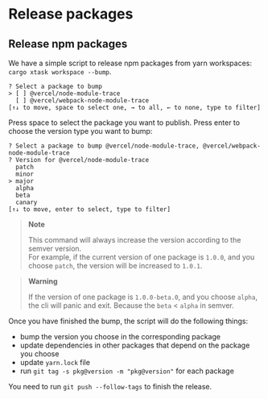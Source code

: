 # Release packages

## Release npm packages

We have a simple script to release npm packages from yarn workspaces: `cargo xtask workspace --bump`.

```text
? Select a package to bump
> [ ] @vercel/node-module-trace
  [ ] @vercel/webpack-node-module-trace
[↑↓ to move, space to select one, → to all, ← to none, type to filter]
```

Press space to select the package you want to publish.
Press enter to choose the version type you want to bump:

```text
? Select a package to bump @vercel/node-module-trace, @vercel/webpack-node-module-trace
? Version for @vercel/node-module-trace
  patch
  minor
> major
  alpha
  beta
  canary
[↑↓ to move, enter to select, type to filter]
```

> **Note**
>
> This command will always increase the version according to the semver version. <br/>
> For example, if the current version of one package is `1.0.0`, and you choose `patch`, the version will be increased to `1.0.1`. <br/>

> **Warning**
>
> If the version of one package is `1.0.0-beta.0`, and you choose `alpha`, the cli will panic and exit. Because the `beta` < `alpha` in semver.

Once you have finished the bump, the script will do the following things:

-   bump the version you choose in the corresponding package
-   update dependencies in other packages that depend on the package you choose
-   update `yarn.lock` file
-   run `git tag -s pkg@version -m "pkg@version"` for each package

You need to run `git push --follow-tags` to finish the release.
